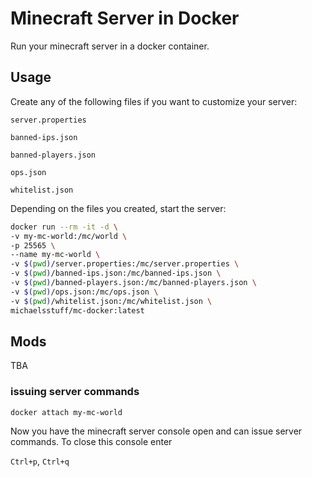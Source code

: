 # Minecraft Server in Docker

Run your minecraft server in a docker container.

## Usage

Create any of the following files if you want to customize your server:

`server.properties`

`banned-ips.json`

`banned-players.json`

`ops.json`

`whitelist.json`

Depending on the files you created, start the server:

```sh
docker run --rm -it -d \
-v my-mc-world:/mc/world \
-p 25565 \
--name my-mc-world \
-v $(pwd)/server.properties:/mc/server.properties \
-v $(pwd)/banned-ips.json:/mc/banned-ips.json \
-v $(pwd)/banned-players.json:/mc/banned-players.json \
-v $(pwd)/ops.json:/mc/ops.json \
-v $(pwd)/whitelist.json:/mc/whitelist.json \
michaelsstuff/mc-docker:latest
```

## Mods

TBA

### issuing server commands

`docker attach my-mc-world`

Now you have the minecraft server console open and can issue server commands.
To close this console enter

`Ctrl+p`, `Ctrl+q`
